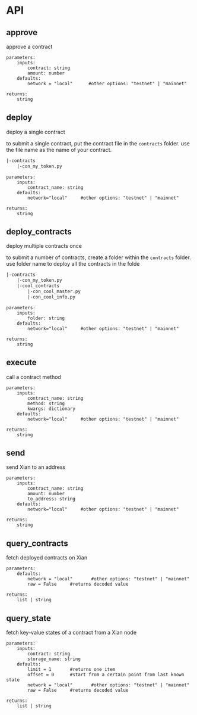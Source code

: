 # API

## approve
approve a contract
```
parameters:
    inputs:
        contract: string
        amount: number
    defaults:
        network = "local"      #other options: "testnet" | "mainnet"

returns:
    string
```

## deploy
deploy a single contract

to submit a single contract, put the contract file in the `contracts` folder. use the file name as the name of your contract.
```txt
|-contracts
    |-con_my_token.py
```
```
parameters:
    inputs:
        contract_name: string 
    defaults:
        network="local"     #other options: "testnet" | "mainnet"

returns:
    string
```

## deploy_contracts
deploy multiple contracts once

to submit a number of contracts, create a folder within the `contracts` folder. use folder name to deploy all the contracts in the folde
```txt
|-contracts
    |-con_my_token.py
    |-cool_contracts
        |-con_cool_master.py
        |-con_cool_info.py
```
```
parameters:
    inputs:
        folder: string 
    defaults:
        network="local"     #other options: "testnet" | "mainnet"

returns:
    string
```

## execute
call a contract method
```
parameters:
    inputs:
        contract_name: string 
        method: string
        kwargs: dictionary
    defaults:
        network="local"     #other options: "testnet" | "mainnet"

returns:
    string
```

## send
send Xian to an address
```
parameters:
    inputs:
        contract_name: string 
        amount: number
        to_address: string
    defaults:
        network="local"     #other options: "testnet" | "mainnet"

returns:
    string
```

## query_contracts
fetch deployed contracts on Xian
```
parameters:
    defaults:
        network = "local"       #other options: "testnet" | "mainnet"
        raw = False     #returns decoded value

returns:
    list | string
```
## query_state
fetch key-value states of a contract from a Xian node
```
parameters:
    inputs:
        contract: string
        storage_name: string
    defaults:
        limit = 1       #returns one item
        offset = 0      #start from a certain point from last known state
        network = "local"       #other options: "testnet" | "mainnet"
        raw = False     #returns decoded value

returns:
    list | string
```